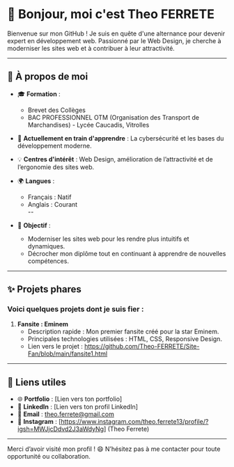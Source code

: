 # 👋 Bonjour, moi c'est Theo FERRETE  

Bienvenue sur mon GitHub ! Je suis en quête d'une alternance pour devenir expert en développement web. Passionné par le Web Design, je cherche à moderniser les sites web et à contribuer à leur attractivité.  

---

## 🚀 À propos de moi  
- 🎓 **Formation** :  
  - Brevet des Collèges  
  - BAC PROFESSIONNEL OTM (Organisation des Transport de Marchandises) - Lycée Caucadis, Vitrolles  
- 🌱 **Actuellement en train d'apprendre** : La cybersécurité et les bases du développement moderne.  
- 💡 **Centres d'intérêt** : Web Design, amélioration de l’attractivité et de l’ergonomie des sites web.  
- 🌍 **Langues** :  
  - Français : Natif  
  - Anglais : Courant  
  --

- 🎯 **Objectif** :  
  - Moderniser les sites web pour les rendre plus intuitifs et dynamiques.  
  - Décrocher mon diplôme tout en continuant à apprendre de nouvelles compétences.  

---

## ✨ Projets phares  
### Voici quelques projets dont je suis fier :  

1. **Fansite : Eminem**  
   - Description rapide : Mon premier fansite créé pour la star Eminem.  
   - Principales technologies utilisées : HTML, CSS, Responsive Design.  
   - Lien vers le projet : https://github.com/Theo-FERRETE/Site-Fan/blob/main/fansite1.html

---

## 🔗 Liens utiles  
- 🌐 **Portfolio** : [Lien vers ton portfolio]  
- 💼 **LinkedIn** : [Lien vers ton profil LinkedIn]  
- 📧 **Email** : [theo.ferrete@gmail.com](mailto:theo.ferrete@gmail.com)  
- 📸 **Instagram** : [https://www.instagram.com/theo.ferrete13/profile/?igsh=MWJjcDdvd2J3aWdyNg] (Theo Ferrete)  

---

Merci d’avoir visité mon profil ! 😄 N’hésitez pas à me contacter pour toute opportunité ou collaboration.  

